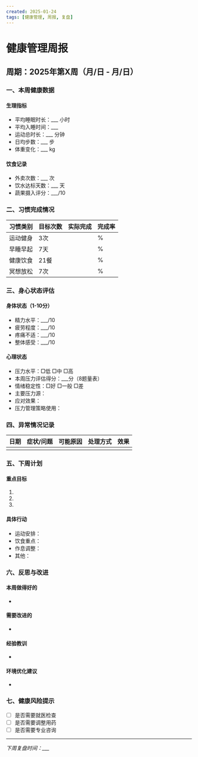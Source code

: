 ```yaml
---
created: 2025-01-24
tags: [健康管理, 周报, 复盘]
---
```


# 健康管理周报

## 周期：2025年第X周（月/日 - 月/日）

### 一、本周健康数据
#### 生理指标
- 平均睡眠时长：___ 小时
- 平均入睡时间：___
- 运动总时长：___ 分钟
- 日均步数：___ 步
- 体重变化：___ kg

#### 饮食记录
- 外卖次数：___ 次
- 饮水达标天数：___ 天
- 蔬果摄入评分：___/10

### 二、习惯完成情况
| 习惯类别 | 目标次数 | 实际完成 | 完成率 |
|---------|----------|----------|--------|
| 运动健身 | 3次 |  | % |
| 早睡早起 | 7天 |  | % |
| 健康饮食 | 21餐 |  | % |
| 冥想放松 | 7次 |  | % |

### 三、身心状态评估
#### 身体状态（1-10分）
- 精力水平：___/10
- 疲劳程度：___/10
- 疼痛不适：___/10
- 整体感受：___/10

#### 心理状态
- 压力水平：□低 □中 □高
- 本周压力评估得分：___分（8题量表）
- 情绪稳定性：□好 □一般 □差
- 主要压力源：
- 应对效果：
- 压力管理策略使用：

### 四、异常情况记录
| 日期 | 症状/问题 | 可能原因 | 处理方式 | 效果 |
|------|-----------|----------|----------|------|
|  |  |  |  |  |

### 五、下周计划
#### 重点目标
1. 
2. 
3. 

#### 具体行动
- 运动安排：
- 饮食重点：
- 作息调整：
- 其他：

### 六、反思与改进
#### 本周做得好的
- 

#### 需要改进的
- 

#### 经验教训
- 

#### 环境优化建议
- 

### 七、健康风险提示
- [ ] 是否需要就医检查
- [ ] 是否需要调整用药
- [ ] 是否需要专业咨询

---
*下周复盘时间：___*